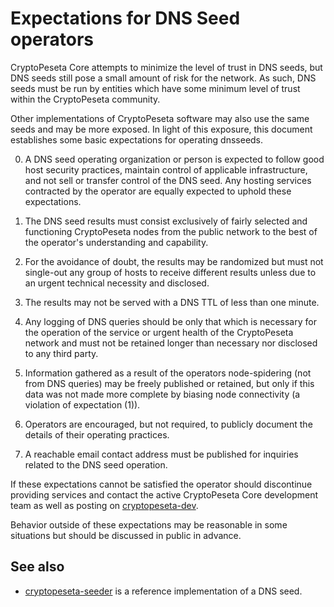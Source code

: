 Expectations for DNS Seed operators
====================================

CryptoPeseta Core attempts to minimize the level of trust in DNS seeds,
but DNS seeds still pose a small amount of risk for the network.
As such, DNS seeds must be run by entities which have some minimum
level of trust within the CryptoPeseta community.

Other implementations of CryptoPeseta software may also use the same
seeds and may be more exposed. In light of this exposure, this
document establishes some basic expectations for operating dnsseeds.

0. A DNS seed operating organization or person is expected to follow good
host security practices, maintain control of applicable infrastructure,
and not sell or transfer control of the DNS seed. Any hosting services
contracted by the operator are equally expected to uphold these expectations.

1. The DNS seed results must consist exclusively of fairly selected and
functioning CryptoPeseta nodes from the public network to the best of the
operator's understanding and capability.

2. For the avoidance of doubt, the results may be randomized but must not
single-out any group of hosts to receive different results unless due to an
urgent technical necessity and disclosed.

3. The results may not be served with a DNS TTL of less than one minute.

4. Any logging of DNS queries should be only that which is necessary
for the operation of the service or urgent health of the CryptoPeseta
network and must not be retained longer than necessary nor disclosed
to any third party.

5. Information gathered as a result of the operators node-spidering
(not from DNS queries) may be freely published or retained, but only
if this data was not made more complete by biasing node connectivity
(a violation of expectation (1)).

6. Operators are encouraged, but not required, to publicly document the
details of their operating practices.

7. A reachable email contact address must be published for inquiries
related to the DNS seed operation.

If these expectations cannot be satisfied the operator should
discontinue providing services and contact the active CryptoPeseta
Core development team as well as posting on
[cryptopeseta-dev](https://lists.linuxfoundation.org/mailman/listinfo/cryptopeseta-dev).

Behavior outside of these expectations may be reasonable in some
situations but should be discussed in public in advance.

See also
----------
- [cryptopeseta-seeder](https://github.com/sipa/cryptopeseta-seeder) is a reference implementation of a DNS seed.
